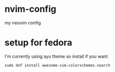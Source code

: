 # nvim-config
my neovim config

# setup for fedora
I'm currently using ayu theme so install if you want.

`sudo dnf install awesome-vim-colorschemes.noarch`
